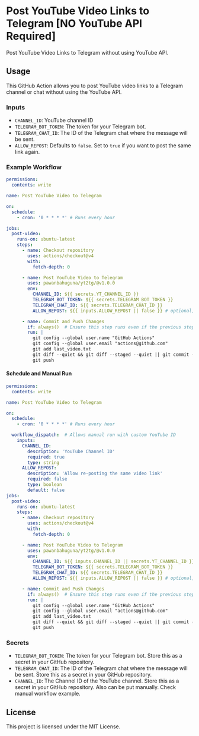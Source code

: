# Post YouTube Video Links to Telegram [NO YouTube API Required]

Post YouTube Video Links to Telegram without using YouTube API.

## Usage

This GitHub Action allows you to post YouTube video links to a Telegram channel or chat without using the YouTube API. 

### Inputs

- `CHANNEL_ID`: YouTube channel ID
- `TELEGRAM_BOT_TOKEN`: The token for your Telegram bot.
- `TELEGRAM_CHAT_ID`: The ID of the Telegram chat where the message will be sent.
- `ALLOW_REPOST`: Defaults to `false`. Set to `true` if you want to post the same link again.


### Example Workflow

```yaml
permissions:
  contents: write

name: Post YouTube Video to Telegram

on:
  schedule:
    - cron: '0 * * * *' # Runs every hour

jobs:
  post-video:
    runs-on: ubuntu-latest
    steps:
      - name: Checkout repository
        uses: actions/checkout@v4
        with:
          fetch-depth: 0 

      - name: Post YouTube Video to Telegram
        uses: pawanbahuguna/yt2tg/@v1.0.0
        env:
          CHANNEL_ID: ${{ secrets.YT_CHANNEL_ID }}
          TELEGRAM_BOT_TOKEN: ${{ secrets.TELEGRAM_BOT_TOKEN }}
          TELEGRAM_CHAT_ID: ${{ secrets.TELEGRAM_CHAT_ID }}
          ALLOW_REPOST: ${{ inputs.ALLOW_REPOST || false }} # optional, defaults to false

      - name: Commit and Push Changes
        if: always()  # Ensure this step runs even if the previous step fails
        run: |
          git config --global user.name "GitHub Actions"
          git config --global user.email "actions@github.com"
          git add last_video.txt
          git diff --quiet && git diff --staged --quiet || git commit -m "Update last_video.txt with latest video ID"
          git push
```

#### Schedule and Manual Run

```yaml
permissions:
  contents: write

name: Post YouTube Video to Telegram

on:
  schedule:
    - cron: '0 * * * *' # Runs every hour

  workflow_dispatch:  # Allows manual run with custom YouTube ID
    inputs: 
      CHANNEL_ID:
        description: 'YouTube Channel ID'
        required: true
        type: string
      ALLOW_REPOST:
        description: 'Allow re-posting the same video link'
        required: false
        type: boolean
        default: false
jobs:
  post-video:
    runs-on: ubuntu-latest
    steps:
      - name: Checkout repository
        uses: actions/checkout@v4
        with:
          fetch-depth: 0 

      - name: Post YouTube Video to Telegram
        uses: pawanbahuguna/yt2tg/@v1.0.0
        env:
          CHANNEL_ID: ${{ inputs.CHANNEL_ID || secrets.YT_CHANNEL_ID }}
          TELEGRAM_BOT_TOKEN: ${{ secrets.TELEGRAM_BOT_TOKEN }}
          TELEGRAM_CHAT_ID: ${{ secrets.TELEGRAM_CHAT_ID }}
          ALLOW_REPOST: ${{ inputs.ALLOW_REPOST || false }} # optional, defaults to false

      - name: Commit and Push Changes
        if: always()  # Ensure this step runs even if the previous step fails
        run: |
          git config --global user.name "GitHub Actions"
          git config --global user.email "actions@github.com"
          git add last_video.txt
          git diff --quiet && git diff --staged --quiet || git commit -m "Update last_video.txt with latest video ID"
          git push
```

### Secrets

- `TELEGRAM_BOT_TOKEN`: The token for your Telegram bot. Store this as a secret in your GitHub repository.
- `TELEGRAM_CHAT_ID`: The ID of the Telegram chat where the message will be sent. Store this as a secret in your GitHub repository.
- `CHANNEL_ID`: The Channel ID of the YouTube channel. Store this as a secret in your GitHub repository. Also can be put manually. Check manual workflow example.


## License

This project is licensed under the MIT License.